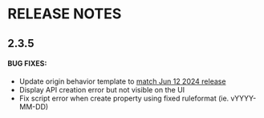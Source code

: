 # RELEASE NOTES

## 2.3.5

#### BUG FIXES:

- Update origin behavior template to [match Jun 12 2024 release](https://techdocs.akamai.com/property-mgr/changelog)
- Display API creation error but not visible on the UI
- Fix script error when create property using fixed ruleformat (ie. vYYYY-MM-DD)
